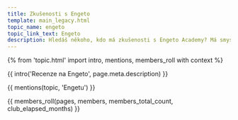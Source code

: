 ```yaml
---
title: Zkušenosti s Engeto
template: main_legacy.html
topic_name: engeto
topic_link_text: Engeto
description: Hledáš někoho, kdo má zkušenosti s Engeto Academy? Má smysl hlásit se na jejich kurzy? Vyplatí se Engeto Pro?
---
```

{% from 'topic.html' import intro, mentions, members_roll with context %}

{{ intro('Recenze na Engeto', page.meta.description) }}

{{ mentions(topic, 'Engetu') }}

{{ members_roll(pages, members, members_total_count, club_elapsed_months) }}

